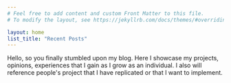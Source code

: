 ```yaml
---
# Feel free to add content and custom Front Matter to this file.
# To modify the layout, see https://jekyllrb.com/docs/themes/#overriding-theme-defaults

layout: home
list_title: "Recent Posts"
---
```


Hello, so you finally stumbled upon my blog. Here I showcase my projects, opinions, experiences that I gain as I grow as an individual. I also will reference people's project that I have replicated or that I want to implement.